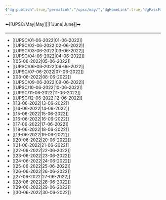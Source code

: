 ```yaml
---
{"dg-publish":true,"permalink":"/upsc/may/","dgHomeLink":true,"dgPassFrontmatter":false}
---
```


 ⬅️[[UPSC/May|May]]|[[June|June]]➡️

--- 
- [[UPSC/01-06-2022|01-06-2022]]
- [[UPSC/02-06-2022|02-06-2022]]
- [[UPSC/03-06-2022|03-06-2022]]
- [[UPSC/04-06-2022|04-06-2022]]
- [[05-06-2022|05-06-2022]]
- [[UPSC/06-06-2022|06-06-2022]]
- [[UPSC/07-06-2022|07-06-2022]]
- [[08-06-2022|08-06-2022]]
- [[UPSC/09-06-2022|09-06-2022]]
- [[UPSC/10-06-2022|10-06-2022]]
- [[UPSC/11-06-2022|11-06-2022]]
- [[UPSC/12-06-2022|12-06-2022]]
- [[13-06-2022|13-06-2022]]
- [[14-06-2022|14-06-2022]]
- [[15-06-2022|15-06-2022]]
- [[16-06-2022|16-06-2022]]
- [[17-06-2022|17-06-2022]]
- [[18-06-2022|18-06-2022]]
- [[19-06-2022|19-06-2022]]
- [[20-06-2022|20-06-2022]]
- [[21-06-2022|21-06-2022]]
- [[22-06-2022|22-06-2022]]
- [[23-06-2022|23-06-2022]]
- [[24-06-2022|24-06-2022]]
- [[25-06-2022|25-06-2022]]
- [[26-06-2022|26-06-2022]]
- [[27-06-2022|27-06-2022]]
- [[28-06-2022|28-06-2022]]
- [[29-06-2022|29-06-2022]]
- [[30-06-2022|30-06-2022]]


